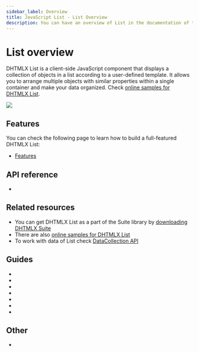 ```yaml
---
sidebar_label: Overview
title: JavaScript List - List Overview 
description: You can have an overview of List in the documentation of the DHTMLX JavaScript UI library. Browse developer guides and API reference, try out code examples and live demos, and download a free 30-day evaluation version of DHTMLX Suite.
---
```


# List overview

DHTMLX List is a client-side JavaScript component that displays a collection of objects in a list according to a user-defined template.
It allows you to arrange multiple objects with similar properties within a single container and make your data organized. Check [online samples for DHTMLX List](https://snippet.dhtmlx.com/0sorkczm?tag=list). 

![](../assets/list/list_front.png)

## Features

You can check the following page to learn how to build a full-featured DHTMLX List:

- [Features](list/features.md)

## API reference

- [](api/api_overview.md)

## Related resources

- You can get DHTMLX List as a part of the Suite library by [downloading DHTMLX Suite](https://dhtmlx.com/docs/products/dhtmlxSuite/download.shtml)
- There are also [online samples for DHTMLX List](https://snippet.dhtmlx.com/0sorkczm?tag=list)
- To work with data of List check [DataCollection API](data_collection.md)

## Guides

- [](initialization.md)
- [](configuration.md)
- [](load_data.md)
- [](work_with_list.md)
- [](usage_selection.md)
- [](customization.md)
- [](events.md)

## Other

- [](../migration.md)
